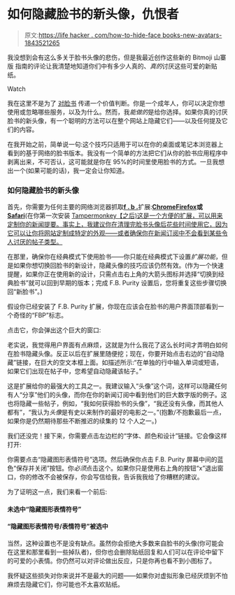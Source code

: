 # 如何隐藏脸书的新头像，仇恨者

> 原文:[https://life hacker . com/how-to-hide-face books-new-avatars-1843521265](https://lifehacker.com/how-to-hide-facebooks-new-avatars-1843521265)

我没想到会有这么多关于脸书头像的悲伤，但是我最近创作这些新的 Bitmoji 山寨版 指南的评论让我清楚地知道你们中有多少人真的、*真的*讨厌这些可爱的新贴纸。

Watch

我在这里不是为了 [对脸书](https://lifehacker.com/dont-delete-facebook-just-be-smarter-on-facebook-1823922407) 传递一个价值判断。你是一个成年人，你可以决定你想使用或忽略哪些服务，以及为什么。然而，我*能做的*是给你选择。如果你真的讨厌脸书的新头像，有一个聪明的方法可以在整个网站上隐藏它们——以及任何提及它们的内容。

在我开始之前，简单说一句:这个技巧只适用于可以在你的桌面或笔记本浏览器上看到的基于网络的脸书版本。我没有一个简单的方法把它们从你的脸书应用程序中剥离出来，不可否认，这可能就是你在 95%的时间里使用脸书的方式。一旦我想出一个(如果可能的话)，我一定会让你知道。

### 如何隐藏脸书的新头像

首先，你需要为任何主要的网络浏览器抓取[**f . b .**](https://www.fbpurity.com/)扩展:[**Chrome**](https://chrome.google.com/webstore/detail/nmkinhboiljjkhaknpaeaicmdjhagpep)[**Firefox**](https://www.fbpurity.com/fbpurity.TWNTFRO-WX.xpi)**或**[**Safari**](https://www.fbpurity.com/fbpurity.TWNTFRO.user.js)(在你第一次安装 [Tampermonkey【之后)这是一个方便的扩展，可以用来定制你的新闻提要。事实上，我建议你在清理完脸书头像后花些时间使用它，因为它可以让你将网站定制成特定的外观——或者确保你在新闻订阅中不会看到某些令人讨厌的帖子类型。](https://www.tampermonkey.net/)

在那里，确保你在经典模式下使用脸书——你只能在经典模式下设置*扩展功能*，但是如果你想切换回脸书的新设计，隐藏头像的技巧应该仍然有效。(作为一个快速提醒，如果你正在使用新的设计，只需点击右上角的大箭头图标并选择“切换到经典脸书”就可以回到早期的版本；完成 F.B. Purity 设置后，您将重复这些步骤切换回“新脸书”。)

假设你已经安装了 F.B. Purity 扩展，你现在应该会在脸书的用户界面顶部看到一个奇怪的“FBP”标志。

点击它，你会弹出这个巨大的窗口:

老实说，我觉得用户界面有点麻烦，这就是为什么我花了这么长时间才弄明白如何在脸书隐藏头像。反正以后在扩展里随便挖；现在，你要开始点击右边的“自动隐藏”链接，在巨大的空文本框上面。如描述所示:“在单独的行中输入单词或短语，如果它们出现在帖子中，您希望自动隐藏该帖子。”

这是扩展给你的最强大的工具之一。我建议输入“头像”这个词，这样可以隐藏任何有人“分享”他们的头像，而你在你的新闻订阅中看到他们的巨大数字版的例子。这也将隐藏一些帖子，例如，“我如何获得脸书的头像”，“我还没有头像，而其他人都有”，“我认为*头像*是有史以来制作的最好的电影之一。”(抱歉/不抱歉最后一点，如果你是仍然期待那些不断推迟的续集的 12 个人之一。)

我们还没完！接下来，你需要点击左边栏的“字体、颜色和设计”链接。它会像这样打开:

你需要点击“隐藏图形表情符号”选项。然后确保你点击 F.B. Purity 屏幕中间的蓝色“保存并关闭”按钮。你*必须*点击这个。如果你只是使用右上角的按钮“x”退出窗口，你的修改不会被保存，你会写信给我，告诉我我给了你糟糕的建议。

为了证明这一点，我们来看一个前后:

#### 未选中“隐藏图形表情符号”

#### **“隐藏图形表情符号/表情符号”被选中**

当然，这种设置也不是没有缺点。虽然你会拒绝大多数来自脸书的头像(你可能会在这里和那里看到一些掉队者)，但你也会删除贴纸回复和人们可以在评论中留下的可爱的小表情。你仍然可以对评论做出反应，只是你再也看不到小图标了。

我怀疑这些损失对你来说并不是最大的问题——如果你对虚拟形象已经厌烦到不怕麻烦去隐藏它们，你可能也不太喜欢贴纸。
